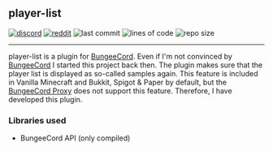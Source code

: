 ## player-list

[![discord](https://img.shields.io/discord/843551077759844362?logo=discord)](https://discord.gg/7tW8ZAtGr5)
[![reddit](https://img.shields.io/reddit/subreddit-subscribers/0b0t)](https://old.reddit.com/r/0b0t/)
![last commit](https://img.shields.io/github/last-commit/zeroBzeroT/player-list)
![lines of code](https://tokei.rs/b1/github/zeroBzeroT/player-list)
![repo size](https://img.shields.io/github/languages/code-size/zeroBzeroT/player-list.svg?label=repo%20size)

---

player-list is a plugin for [BungeeCord](https://github.com/SpigotMC/BungeeCord). Even if I'm not convinced by [BungeeCord](https://github.com/SpigotMC/BungeeCord) I started this project back then. The plugin makes sure that the player list is displayed as so-called samples again. This feature is included in Vanilla Minecraft and Bukkit, Spigot & Paper by default, but the [BungeeCord Proxy](https://github.com/SpigotMC/BungeeCord) does not support this feature. Therefore, I have developed this plugin.

### Libraries used
* BungeeCord API (only compiled)
